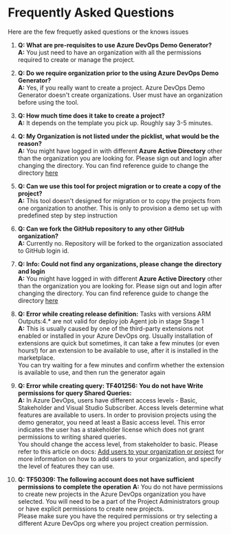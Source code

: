 # Frequently Asked Questions

Here are the few frequetly asked questions or the knows issues

1. **Q: What are pre-requisites to use Azure DevOps Demo Generator?**<br>
**A:** You just need to have an organization with all the permissions required to create or manage the project.

1. **Q: Do we require organization prior to the using Azure DevOps Demo Generator?**<br>
**A:**   Yes, if you really want to create a project. Azure DevOps Demo Generator doesn't create organizations. User must have an organization before using the tool.

1. **Q: How much time does it take to create a project?** <br>
**A:** It depends on the template you pick up. Roughly say 3-5 minutes.

1. **Q: My Organization is not listed under the picklist, what would be the reason?**<br>
**A:** You might have logged in with different **Azure Active Directory** other than the organization you are looking for. Please sign out and login after changing the directory. You can find reference guide to change the directory [here](https://docs.microsoft.com/en-us/azure/devops/organizations/accounts/change-azure-ad-connection?view=azure-devops)

1. **Q: Can we use this tool for project migration or to create a copy of the project?** <br>
**A:** This tool doesn't designed for migration or to copy the projects from one organization to another. This is only to provision a demo set up with predefined step by step instruction 

1. **Q: Can we fork the GitHub repository to any other GitHub organization?**<br>
**A:** Currently no. Repository will be forked to the organization associated to GitHub login id.

1. **Q: Info: Could not find any organizations, please change the directory and login** <br>
**A:** You might have logged in with different **Azure Active Directory** other than the organization you are looking for. Please sign out and login after changing the directory. You can find reference guide to change the directory [here](https://docs.microsoft.com/en-us/azure/devops/organizations/accounts/change-azure-ad-connection?view=azure-devops)

1. **Q: Error while creating release definition:** Tasks with versions ARM Outputs:4.* are not valid for deploy job Agent job in stage Stage 1 <br>
**A:** This is usually caused by one of the third-party extensions not enabled or installed in your Azure DevOps org. Usually installation of extensions are quick but sometimes, it can take a few minutes (or even hours!) for an extension to be available to use, after it is installed in the marketplace. <br>
You can try waiting for a few minutes and confirm whether the extension is available to use, and then run the generator again

1. **Q: Error while creating query: TF401256: You do not have Write permissions for query Shared Queries:** <br>
**A:** In Azure DevOps, users have different access levels - Basic, Stakeholder and Visual Studio Subscriber. Access levels determine what features are available to users. In order to provision projects using the demo generator, you need at least a Basic access level. This error indicates the user has a stakeholder license which does not grant permissions to writing shared queries. <br>
You should change the access level, from stakeholder to basic. Please refer to this article on docs: [Add users to your organization or project](https://docs.microsoft.com/en-us/azure/devops/organizations/accounts/add-organization-users?view=azure-devops) for more information on how to add users to your organization, and specify the level of features they can use.

1. **Q: TF50309: The following account does not have sufficient permissions to complete the operation**
**A:** You do not have permissions to create new projects in the Azure DevOps organization you have selected. You will need to be a part of the Project Administrators group or have explicit permissions to create new projects. <br>
Please make sure you have the required permissions or try selecting a different Azure DevOps org where you project creation permission.

